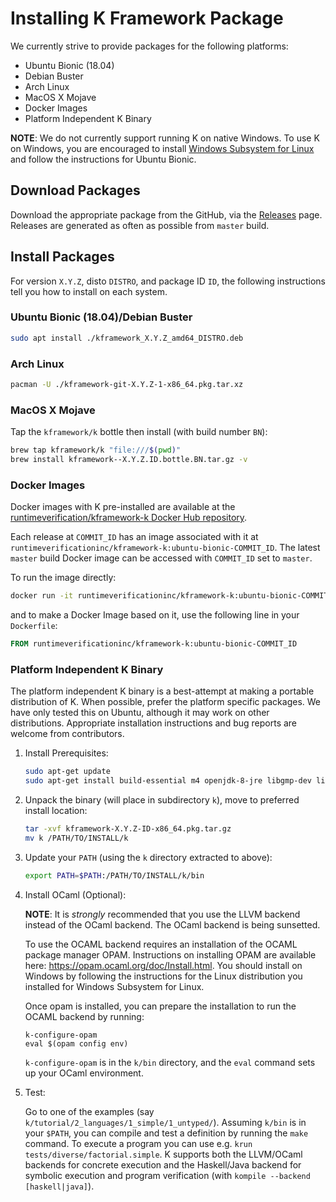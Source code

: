 Installing K Framework Package
==============================

We currently strive to provide packages for the following platforms:

-   Ubuntu Bionic (18.04)
-   Debian Buster
-   Arch Linux
-   MacOS X Mojave
-   Docker Images
-   Platform Independent K Binary

**NOTE**: We do not currently support running K on native Windows. To use K on
Windows, you are encouraged to install
[Windows Subsystem for Linux](https://docs.microsoft.com/en-us/windows/wsl/install-win10)
and follow the instructions for Ubuntu Bionic.

Download Packages
-----------------

Download the appropriate package from the GitHub, via the
[Releases](https://github.com/kframework/k/releases) page.
Releases are generated as often as possible from `master` build.

Install Packages
----------------

For version `X.Y.Z`, disto `DISTRO`, and package ID `ID`, the following
instructions tell you how to install on each system.

### Ubuntu Bionic (18.04)/Debian Buster

```sh
sudo apt install ./kframework_X.Y.Z_amd64_DISTRO.deb
```

### Arch Linux

```sh
pacman -U ./kframework-git-X.Y.Z-1-x86_64.pkg.tar.xz
```

### MacOS X Mojave

Tap the `kframework/k` bottle then install (with build number `BN`):

```sh
brew tap kframework/k "file:///$(pwd)"
brew install kframework--X.Y.Z.ID.bottle.BN.tar.gz -v
```

### Docker Images

Docker images with K pre-installed are available at the
[runtimeverification/kframework-k Docker Hub repository](https://hub.docker.com/repository/docker/runtimeverificationinc/kframework-k).

Each release at `COMMIT_ID` has an image associated with it at
`runtimeverificationinc/kframework-k:ubuntu-bionic-COMMIT_ID`.
The latest `master` build Docker image can be accessed with `COMMIT_ID` set to
`master`.

To run the image directly:

```sh
docker run -it runtimeverificationinc/kframework-k:ubuntu-bionic-COMMIT_ID
```

and to make a Docker Image based on it, use the following line in your
`Dockerfile`:

```Dockerfile
FROM runtimeverificationinc/kframework-k:ubuntu-bionic-COMMIT_ID
```

### Platform Independent K Binary

The platform independent K binary is a best-attempt at making a portable
distribution of K. When possible, prefer the platform specific packages.
We have only tested this on Ubuntu, although it may work on other distributions.
Appropriate installation instructions and bug reports are welcome from
contributors.

1.  Install Prerequisites:

    ```sh
    sudo apt-get update
    sudo apt-get install build-essential m4 openjdk-8-jre libgmp-dev libmpfr-dev pkg-config flex bison z3 libz3-dev unzip python3
    ```

2.  Unpack the binary (will place in subdirectory `k`), move to preferred install location:

    ```sh
    tar -xvf kframework-X.Y.Z-ID-x86_64.pkg.tar.gz
    mv k /PATH/TO/INSTALL/k
    ```

3.  Update your `PATH` (using the `k` directory extracted to above):

    ```sh
    export PATH=$PATH:/PATH/TO/INSTALL/k/bin
    ```

4.  Install OCaml (Optional):

    **NOTE**: It is *strongly* recommended that you use the LLVM backend
    instead of the OCaml backend. The OCaml backend is being sunsetted.

    To use the OCAML backend requires an installation of the OCAML package
    manager OPAM. Instructions on installing OPAM are available here:
    <https://opam.ocaml.org/doc/Install.html>.
    You should install on Windows by following the instructions for the Linux
    distribution you installed for Windows Subsystem for Linux.

    Once opam is installed, you can prepare the installation to run the OCAML
    backend by running:

    ```
    k-configure-opam
    eval $(opam config env)
    ```

    `k-configure-opam` is in the `k/bin` directory, and the `eval` command sets
    up your OCaml environment.

4. Test:

   Go to one of the examples (say `k/tutorial/2_languages/1_simple/1_untyped/`).
   Assuming `k/bin` is in your `$PATH`, you can compile and test a definition by
   running the `make` command. To execute a program you can use e.g.
   `krun tests/diverse/factorial.simple`. K supports both the LLVM/OCaml
   backends for concrete execution and the Haskell/Java backend for symbolic
   execution and program verification (with `kompile --backend [haskell|java]`).
